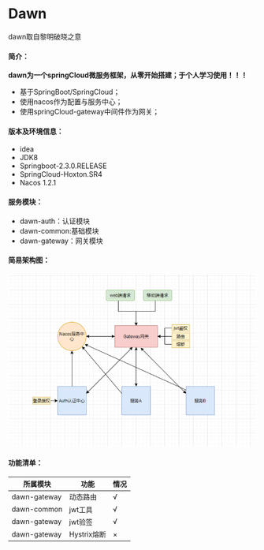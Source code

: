 # Dawn
dawn取自黎明破晓之意
#### 简介：
**dawn为一个springCloud微服务框架，从零开始搭建；于个人学习使用！！！**

- 基于SpringBoot/SpringCloud；
- 使用nacos作为配置与服务中心；
- 使用springCloud-gateway中间件作为网关；

#### 版本及环境信息：
- idea 
- JDK8 
- Springboot-2.3.0.RELEASE 
- SpringCloud-Hoxton.SR4
- Nacos 1.2.1

#### 服务模块：

- dawn-auth：认证模块
- dawn-common:基础模块
- dawn-gateway：网关模块

#### 简易架构图：
![](https://github.com/suucx/dawn/blob/master/script/1.png)

#### 功能清单：
|所属模块|功能|情况|
|-|-|-|
|dawn-gateway|动态路由|√|
|dawn-common|jwt工具|√|
|dawn-gateway|jwt验签|√|
|dawn-gateway|Hystrix熔断|×|



